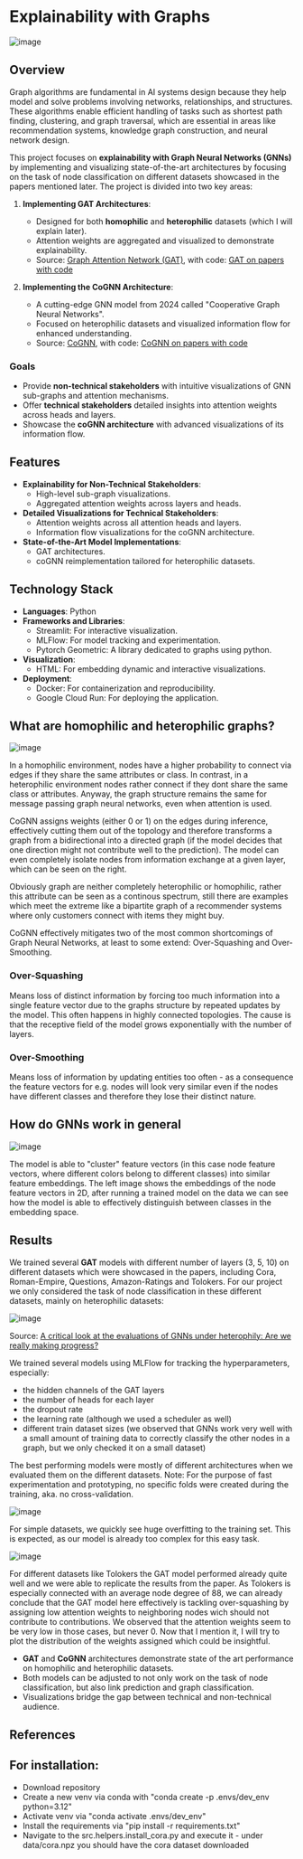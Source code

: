# Explainability with Graphs

![image](https://github.com/user-attachments/assets/f2e550a7-ccc6-4d5b-b484-0a0835e22892)


## Overview

Graph algorithms are fundamental in AI systems design because they help model and solve problems involving networks, relationships, and structures. These algorithms enable efficient handling of tasks such as shortest path finding, clustering, and graph traversal, which are essential in areas like recommendation systems, knowledge graph construction, and neural network design.

This project focuses on **explainability with Graph Neural Networks (GNNs)** by implementing and visualizing state-of-the-art architectures by focusing on the task of node classification on different datasets showcased in the papers mentioned later. The project is divided into two key areas:

1. **Implementing GAT Architectures**:

   - Designed for both **homophilic** and **heterophilic** datasets (which I will explain later).
   - Attention weights are aggregated and visualized to demonstrate explainability.
   - Source:  [Graph Attention Network (GAT)](https://arxiv.org/abs/2310.01267), with code: [GAT on papers with code](https://paperswithcode.com/paper/graph-attention-networks)

2. **Implementing the CoGNN Architecture**:

   - A cutting-edge GNN model from 2024 called "Cooperative Graph Neural Networks".
   - Focused on heterophilic datasets and visualized information flow for enhanced understanding.
   - Source: [CoGNN](https://arxiv.org/abs/2310.01267), with code: [CoGNN on papers with code](https://paperswithcode.com/paper/cooperative-graph-neural-networks)
     
### Goals

- Provide **non-technical stakeholders** with intuitive visualizations of GNN sub-graphs and attention mechanisms.
- Offer **technical stakeholders** detailed insights into attention weights across heads and layers.
- Showcase the **coGNN architecture** with advanced visualizations of its information flow.

## Features

- **Explainability for Non-Technical Stakeholders**:
  - High-level sub-graph visualizations.
  - Aggregated attention weights across layers and heads.
- **Detailed Visualizations for Technical Stakeholders**:
  - Attention weights across all attention heads and layers.
  - Information flow visualizations for the coGNN architecture.
- **State-of-the-Art Model Implementations**:
  - GAT architectures.
  - coGNN reimplementation tailored for heterophilic datasets.

## Technology Stack

- **Languages**: Python
- **Frameworks and Libraries**:
  - Streamlit: For interactive visualization.
  - MLFlow: For model tracking and experimentation.
  - Pytorch Geometric: A library dedicated to graphs using python.
- **Visualization**:
  - HTML: For embedding dynamic and interactive visualizations.
- **Deployment**:
  - Docker: For containerization and reproducibility.
  - Google Cloud Run: For deploying the application.

## What are homophilic and heterophilic graphs?

![image](https://github.com/user-attachments/assets/d94d65ba-22f6-410d-9af4-a838fc67be11)

In a homophilic environment, nodes have a higher probability to connect via edges if they share the same attributes or class. In contrast, in a heterophilic environment nodes rather connect if they dont share the same class or attributes. Anyway, the graph structure remains the same for message passing graph neural networks, even when attention is used. 

CoGNN assigns weights (either 0 or 1) on the edges during inference, effectively cutting them out of the topology and therefore transforms a graph from a bidirectional into a directed graph (if the model decides that one direction might not contribute well to the prediction). The model can even completely isolate nodes from information exchange at a given layer, which can be seen on the right.

Obviously graph are neither completely heterophilic or homophilic, rather this attribute can be seen as a continous spectrum, still there are examples which meet the extreme like a bipartite graph of a recommender systems where only customers connect with items they might buy.

CoGNN effectively mitigates two of the most common shortcomings of Graph Neural Networks, at least to some extend: Over-Squashing and Over-Smoothing.

### Over-Squashing
Means loss of distinct information by forcing  too much information into a single feature vector due to the graphs structure by repeated updates by the model. This often happens in highly connected topologies. 
The cause is that the receptive field of the model grows exponentially with the number of layers.

### Over-Smoothing
Means loss of information by updating entities too often - as a consequence the feature vectors for e.g. nodes will look very similar even if the nodes have different classes and therefore they lose their distinct nature.

## How do GNNs work in general

![image](https://github.com/user-attachments/assets/b334ae64-0340-4043-ba93-d8b6b546428d)

The model is able to "cluster" feature vectors (in this case node feature vectors, where different colors belong to different classes) into similar feature embeddings. 
The left image shows the embeddings of the node feature vectors in 2D, after running a trained model on the data we can see how the model is able to effectively distinguish between classes in the embedding space.


## Results

We trained several **GAT** models with different number of layers (3, 5, 10) on different datasets which were showcased in the papers, including Cora, Roman-Empire, Questions, Amazon-Ratings and Tolokers. For our project we only considered the task of node classification in these different datasets, mainly on heterophilic datasets:

![image](https://github.com/user-attachments/assets/7bd5608a-f232-4cfc-a788-2be45d8ff665)

Source: [A critical look at the evaluations of GNNs under heterophily: Are we really making progress?](https://arxiv.org/abs/2302.11640)

We trained several models using MLFlow for tracking the hyperparameters, especially:
  
- the hidden channels of the GAT layers
- the number of heads for each layer
- the dropout rate
- the learning rate (although we used a scheduler as well)
- different train dataset sizes (we observed that GNNs work very well with a small amount of training data to correctly classify the other nodes in a graph, but we only checked it on a small dataset)

The best performing models were mostly of different architectures when we evaluated them on the different datasets.
Note: For the purpose of fast experimentation and prototyping, no specific folds were created during the training, aka. no cross-validation.

![image](https://github.com/user-attachments/assets/2e00826b-db1e-4030-bf30-5bc285cc8df5)

For simple datasets, we quickly see huge overfitting to the training set. This is expected, as our model is already too complex for this easy task. 

![image](https://github.com/user-attachments/assets/60045ba3-de97-4755-a45b-4e4174df838d)

For different datasets like Tolokers the GAT model performed already quite well and we were able to replicate the results from the paper. As Tolokers is especially connected with an average node degree of 88, we can already conclude that the GAT model here effectively is tackling over-squashing by assigning low attention weights to neighboring nodes wich should not contribute to contributions. We observed that the attention weights seem to be very low in those cases, but never 0. Now that I mention it, I will try to plot the distribution of the weights assigned which could be insightful.
  
- **GAT** and **CoGNN** architectures demonstrate state of the art performance on homophilic and heterophilic datasets.
- Both models can be adjusted to not only work on the task of node classification, but also link prediction and graph classification.
- Visualizations bridge the gap between technical and non-technical audience.

## 

## References



## For installation:

- Download repository
- Create a new venv via conda with "conda create -p .envs/dev_env python=3.12"
- Activate venv via "conda activate .envs/dev_env"
- Install the requirements via "pip install -r requirements.txt"
- Navigate to the src.helpers.install_cora.py and execute it - under data/cora.npz you should have the cora dataset downloaded
